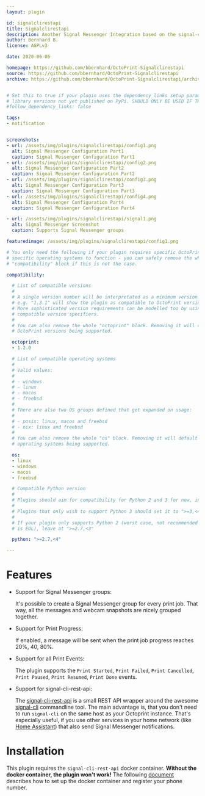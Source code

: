 ```yaml
---
layout: plugin

id: signalclirestapi
title: Signalclirestapi
description: Another Signal Messenger Integration based on the signal-cli-rest-api docker image. Supports Signal Messenger groups and print progress.
author: Bernhard B.
license: AGPLv3

date: 2020-06-06

homepage: https://github.com/bbernhard/OctoPrint-Signalclirestapi
source: https://github.com/bbernhard/OctoPrint-Signalclirestapi
archive: https://github.com/bbernhard/OctoPrint-Signalclirestapi/archive/master.zip


# Set this to true if your plugin uses the dependency_links setup parameter to include
# library versions not yet published on PyPi. SHOULD ONLY BE USED IF THERE IS NO OTHER OPTION!
#follow_dependency_links: false

tags:
- notification


screenshots:
- url: /assets/img/plugins/signalclirestapi/config1.png
  alt: Signal Messenger Configuration Part1
  caption: Signal Messenger Configuration Part1
- url: /assets/img/plugins/signalclirestapi/config2.png
  alt: Signal Messenger Configuration Part2
  caption: Signal Messenger Configuration Part2
- url: /assets/img/plugins/signalclirestapi/config3.png
  alt: Signal Messenger Configuration Part3
  caption: Signal Messenger Configuration Part3
- url: /assets/img/plugins/signalclirestapi/config4.png
  alt: Signal Messenger Configuration Part4
  caption: Signal Messenger Configuration Part4

- url: /assets/img/plugins/signalclirestapi/signal1.png
  alt: Signal Messenger Screenshot
  caption: Supports Signal Messenger groups

featuredimage: /assets/img/plugins/signalclirestapi/config1.png

# You only need the following if your plugin requires specific OctoPrint versions or
# specific operating systems to function - you can safely remove the whole
# "compatibility" block if this is not the case.

compatibility:

  # List of compatible versions
  #
  # A single version number will be interpretated as a minimum version requirement,
  # e.g. "1.3.1" will show the plugin as compatible to OctoPrint versions 1.3.1 and up.
  # More sophisticated version requirements can be modelled too by using PEP440
  # compatible version specifiers.
  #
  # You can also remove the whole "octoprint" block. Removing it will default to all
  # OctoPrint versions being supported.

  octoprint:
  - 1.2.0

  # List of compatible operating systems
  #
  # Valid values:
  #
  # - windows
  # - linux
  # - macos
  # - freebsd
  #
  # There are also two OS groups defined that get expanded on usage:
  #
  # - posix: linux, macos and freebsd
  # - nix: linux and freebsd
  #
  # You can also remove the whole "os" block. Removing it will default to all
  # operating systems being supported.

  os:
  - linux
  - windows
  - macos
  - freebsd

  # Compatible Python version
  #
  # Plugins should aim for compatibility for Python 2 and 3 for now, in which case the value should be ">=2.7,<4".
  #
  # Plugins that only wish to support Python 3 should set it to ">=3,<4".
  #
  # If your plugin only supports Python 2 (worst case, not recommended for newly developed plugins since Python 2
  # is EOL), leave at ">=2.7,<3"

  python: ">=2.7,<4"

---
```


# Features

* Support for Signal Messenger groups:

  It's possible to create a Signal Messenger group for every print job. That way, all the messages and webcam snapshots are nicely grouped together.

* Support for Print Progress:

  If enabled, a message will be sent when the print job progress reaches 20%, 40, 80%.

* Support for all Print Events:

  The plugin supports the `Print Started`, `Print Failed`, `Print Cancelled`, `Print Paused`, `Print Resumed`, `Print Done` events.

* Support for signal-cli-rest-api:

  The [signal-cli-rest-api](https://github.com/bbernhard/signal-cli-rest-api) is a small REST API wrapper around the awesome [signal-cli](https://github.com/AsamK/signal-cli) commandline tool. The main advantage is, that you don't need to run `signal-cli` on the same host as your Octoprint instance. That's especially useful, if you use other services in your home network (like [Home Assistant](https://www.home-assistant.io/)) that also send Signal Messenger notifications.

# Installation

This plugin requires the `signal-cli-rest-api` docker container. **Without the docker container, the plugin won't work!** The following [document](https://github.com/bbernhard/OctoPrint-Signalclirestapi) describes how to set up the docker container and register your phone number.
